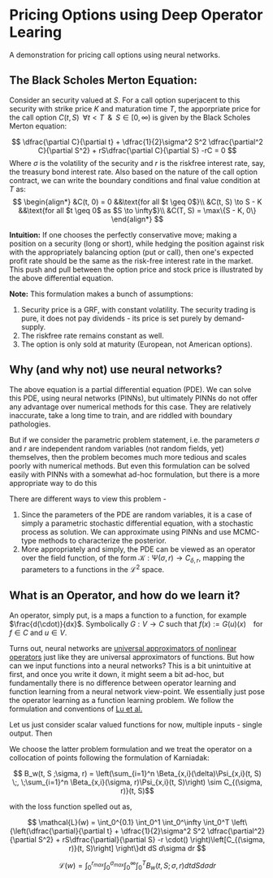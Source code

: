 # Pricing Options using Deep Operator Learing

A demonstration for pricing call options using neural networks.

## The Black Scholes Merton Equation:

Consider an security valued at $S$. For a call option superjacent to this security with strike price $K$ and maturation time $T$, the apporpriate price for the call option $C(t, S) \;\; \forall t < T \; \; \& \;\; S \in [0,\infty)$ is given by the Black Scholes Merton equation:

$$
\dfrac{\partial C}{\partial t} + \dfrac{1}{2}\sigma^2 S^2 \dfrac{\partial^2 C}{\partial S^2} + rS\dfrac{\partial C}{\partial S} -rC = 0
$$
Where $\sigma$ is the volatility of the security and $r$ is the riskfree interest rate, say, the treasury bond interest rate. Also based on the nature of the call option contract, we can write the boundary conditions and final value condition at $T$ as:
$$
\begin{align*}
   &C(t, 0) = 0 &&\text{for all $t \geq 0$}\\
   &C(t, S) \to S - K &&\text{for all $t \geq 0$ as $S \to \infty$}\\
   &C(T, S) = \max\{S - K, 0\}
\end{align*}
$$

**Intuition:** If one chooses the perfectly conservative move; making a position on a security (long or short), while hedging the position against risk with the appropriately balancing option (put or call), then one's expected profit rate should be the same as the risk-free interest rate in the market. This push and pull between the option price and stock price is illustrated by the above differential equation.

**Note:** This formulation makes a bunch of assumptions:
1. Security price is a GRF, with constant volatility. The security trading is pure, it does not pay dividends - its price is set purely by demand-supply.
2. The riskfree rate remains constant as well.
3. The option is only sold at maturity (European, not American options).

## Why (and why not) use neural networks?
The above equation is a partial differential equation (PDE). We can solve this PDE, using neural networks (PINNs), but ultimately PINNs do not offer any advantage over numerical methods for this case. They are relatively inaccurate, take a long time to train, and are riddled with boundary pathologies.

But if we consider the parametric problem statement, i.e. the parameters $\sigma$ and $r$ are independent random variables (not random fields, yet) themselves, then the problem becomes much more tedious and scales poorly with numerical methods. But even this formulation can be solved easily with PINNs with a somewhat ad-hoc formulation, but there is a more appropriate way to do this

There are different ways to view this problem - 

1. Since the parameters of the PDE are random variables, it is a case of simply a parametric stochastic differential equation, with a stochastic process as solution. We can approximate using PINNs and use MCMC-type methods to characterize the posterior.
2. More appropriately and simply, the PDE can be viewed as an operator over the field function, of the form $\mathcal{K} : \mathcal{\Psi}(\sigma, r) \rightarrow C_{\delta, r}$, mapping the parameters to a functions in the $\mathcal{L}^2$ space.

## What is an Operator, and how do we learn it?

An operator, simply put, is a maps a function to a function, for example $\frac{d(\cdot)}{dx}$. Symbolically $G: V \rightarrow C$ such that $f(x) := G(u)(x)\;\;\;$ for $f\in C$ and $u \in V$.

Turns out, neural networks are [universal approximators of nonlinear operators](https://ieeexplore.ieee.org/document/392253) just like they are universal approximators of functions. But how can we input functions into a neural networks? This is a bit unintuitive at first, and once you write it down, it might seem a bit ad-hoc, but fundamentally there is no difference between operator learning and function learning from a neural network view-point. We essentially just pose the operator learning as a function learning problem. We follow the formulation and conventions of [Lu et al.](https://arxiv.org/abs/1910.03193)

Let us just consider scalar valued functions for now, multiple inputs - single output. Then 

We choose the latter problem formulation and we treat the operator on a collocation of points following the formulation of Karniadak:

$$
B_w(t, S ;\sigma, r) = \left(\sum_{i=1}^n \Beta_{x,i}(\delta)\Psi_{x,i}(t, S) \;, \;\sum_{i=1}^n \Beta_{x,i}(\sigma, r)\Psi_{x,i}(t, S)\right)
\sim C_{(\sigma, r)}(t, S)$$

with the loss function spelled out as,

$$
\mathcal{L}(w) = \int_0^{0.1} \int_0^1  \int_0^\infty \int_0^T \left\{\left(\dfrac{\partial}{\partial t} + \dfrac{1}{2}\sigma^2 S^2 \dfrac{\partial^2}{\partial S^2} + rS\dfrac{\partial}{\partial S} -r \cdot() \right)\left[C_{(\sigma, r)}(t, S)\right] \right\}dt dS d\sigma dr
$$

$$
\mathcal{L}(w) = \int_0^{r_{max}} \int_0^{\sigma_{max}}  \int_0^\infty \int_0^T  B_w(t, S ;\sigma, r) dt dS d\sigma dr
$$